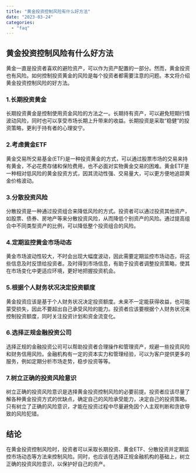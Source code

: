 ```yaml
---
title: "黄金投资控制风险有什么好方法"
date: "2023-03-24"
categories: 
  - "faq"
---
```


## 黄金投资控制风险有什么好方法

黄金一直是投资者喜欢的避险资产，可以作为资产配置的一部分。然而，黄金投资也有风险。如何控制投资黄金的风险是每个投资者都需要注意的问题。本文将介绍黄金投资控制风险的好方法。

### 1.长期投资黄金

长期投资黄金是控制使用资金风险的方法之一。长期持有资产，可以避免短期行情波动风险，同时也可以享受市场长期上升带来的收益。长期投资是采取“稳健”的投资策略，更利于持有者的心理安宁。

### 2.考虑黄金ETF

黄金交易所交易基金(ETF)是一种投资黄金的方式，可以通过股票市场的交易来持有黄金，不必花费存储和保险费用，也不必面对实物黄金交易的困难。黄金ETF是一种相对低风险的黄金投资方式，因其流动性强、交易量大，可以更方便地追踪黄金价格波动。

### 3.分散投资风险

分散投资是一种通过投资组合来降低风险的方式。投资者可以通过投资其他资产，如股票、债券、房地产等来分散投资风险，从而降低个别资产的风险。通过提高组合中不同类型资产的比例，可以降低整个投资组合的风险。

### 4.定期监控黄金市场动态

黄金市场波动性较大，不时会出现大幅度波动，因此需要定期监控市场动态，将这些信息及时反馈给投资者。及时得到市场信息，有助于投资者调整投资策略，使其在市场变化中更适应环境，更好地把握投资机会。

### 5.根据个人财务状况决定投资额度

黄金投资应该是基于个人财务状况决定投资额度。未来不一定能获得收益，也可能蒙受损失，因此不要超出自己承受风险的能力。投资者应该要根据个人财务状况来控制投资额度，同时关注投资计划和资金流变化。

### 6.选择正规金融投资公司

选择正规的金融投资公司可以帮助投资者合理操作和管理资产，规避一些投资风险和财务信用风险。金融机构有一定的资本实力和管理经验，可以为客户提供更多的服务，例如定期分析市场走势，稳步投资等等。

### 7.树立正确的投资风险意识

树立正确的投资风险意识是选择黄金投资控制风险的必要前提。投资者应该尽量了解各种黄金投资方式的优缺点，确定自己的风险承受能力，决定自己的投资策略。只有树立了正确的风险意识，才能在投资过程中尽量避免因个人主观判断和贪欲导致的风险犯错。

## 结论

在黄金投资控制风险时，投资者可以采取长期投资、黄金ETF、分散投资并定期监控市场动态等方法来控制风险。同时，也应该在选择正规金融机构的基础上，树立正确的投资风险意识，以保护好自己的资产。
